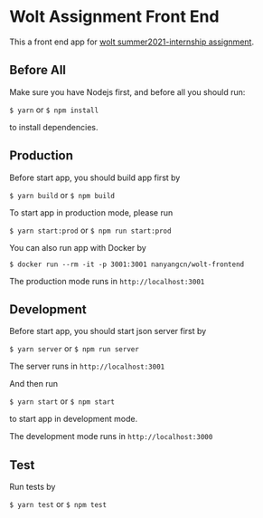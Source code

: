 # Wolt Assignment Front End

This a front end app for [wolt summer2021-internship assignment](https://github.com/woltapp/summer2021-internship).

## Before All

Make sure you have Nodejs first, and before all you should run:

`$ yarn` or `$ npm install`

to install dependencies.

## Production

Before start app, you should build app first by

`$ yarn build` or `$ npm build`

To start app in production mode, please run

`$ yarn start:prod` or `$ npm run start:prod`

You can also run app with Docker by

`$ docker run --rm -it -p 3001:3001 nanyangcn/wolt-frontend`

The production mode runs in `http://localhost:3001`

## Development

Before start app, you should start json server first by

`$ yarn server` or `$ npm run server`

The server runs in `http://localhost:3001`

And then run

`$ yarn start` or `$ npm start`

to start app in development mode.

The development mode runs in `http://localhost:3000`

## Test

Run tests by

`$ yarn test` or `$ npm test`
